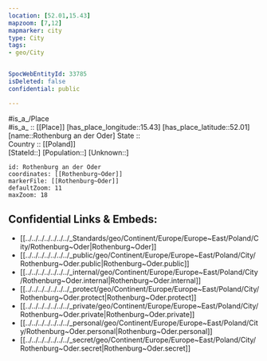 ```yaml
---
location: [52.01,15.43] 
mapzoom: [7,12] 
mapmarker: city 
type: City
tags:
- geo/City


SpocWebEntityId: 33785
isDeleted: false
confidential: public

---
```

#is_a_/Place  
#is_a_ :: [[Place]] 
[has_place_longitude::15.43] 
[has_place_latitude::52.01] 
[name::Rothenburg an der Oder] 
State ::  
Country :: [[Poland]]  
[StateId::] 
[Population::] 
[Unknown::] 


```leaflet
id: Rothenburg an der Oder
coordinates: [[Rothenburg~Oder]] 
markerFile: [[Rothenburg~Oder]] 
defaultZoom: 11 
maxZoom: 18
```


## Confidential Links & Embeds: 
- [[../../../../../../../_Standards/geo/Continent/Europe/Europe~East/Poland/City/Rothenburg~Oder|Rothenburg~Oder]] 
- [[../../../../../../../_public/geo/Continent/Europe/Europe~East/Poland/City/Rothenburg~Oder.public|Rothenburg~Oder.public]] 
- [[../../../../../../../_internal/geo/Continent/Europe/Europe~East/Poland/City/Rothenburg~Oder.internal|Rothenburg~Oder.internal]] 
- [[../../../../../../../_protect/geo/Continent/Europe/Europe~East/Poland/City/Rothenburg~Oder.protect|Rothenburg~Oder.protect]] 
- [[../../../../../../../_private/geo/Continent/Europe/Europe~East/Poland/City/Rothenburg~Oder.private|Rothenburg~Oder.private]] 
- [[../../../../../../../_personal/geo/Continent/Europe/Europe~East/Poland/City/Rothenburg~Oder.personal|Rothenburg~Oder.personal]] 
- [[../../../../../../../_secret/geo/Continent/Europe/Europe~East/Poland/City/Rothenburg~Oder.secret|Rothenburg~Oder.secret]] 
